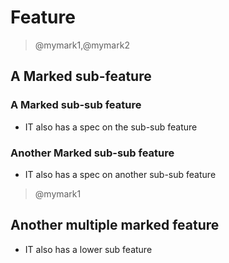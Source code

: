 # Feature

> @mymark1,@mymark2
## A Marked sub-feature
### A Marked sub-sub feature

+ IT also has a spec on the sub-sub feature

### Another Marked sub-sub feature

+ IT also has a spec on another sub-sub feature

> @mymark1
## Another multiple marked feature

+ IT also has a lower sub feature